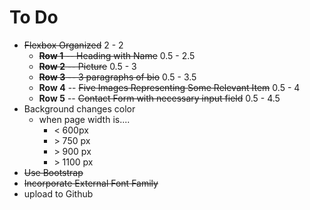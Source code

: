 # To Do
- ~~Flexbox Organized~~ 2 - 2
    - ~~**Row 1** -- Heading with Name~~ 0.5 - 2.5
    - ~~**Row 2** -- Picture~~ 0.5 - 3
    - ~~**Row 3** -- 3 paragraphs of bio~~ 0.5 - 3.5
    - **Row 4** -- ~~Five Images Representing Some Relevant Item~~ 0.5 - 4
    - **Row 5** -- ~~Contact Form with necessary input field~~ 0.5 - 4.5
- Background changes color
    - when page width is....
        - < 600px
        - \> 750 px
        - \> 900 px
        - \> 1100 px
- ~~Use Bootstrap~~
- ~~Incorporate External Font Family~~
- upload to Github